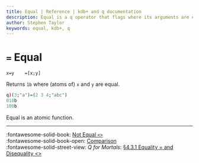 ```yaml
---
title: Equal | Reference | kdb+ and q documentation
description: Equal is a q operator that flags where its arguments are equal.
author: Stephen Taylor
keywords: equal, kdb+, q
---
```

# `=` Equal



```syntax
x=y    =[x;y]
```

Returns `1b` where (atoms of) `x` and `y` are equal.

```q
q)(3;"a")=(2 3 4;"abc")
010b
100b
```

Equal is an atomic function.

---
:fontawesome-solid-book: 
[Not Equal `<>`](not-equal.md)
<br>
:fontawesome-solid-book-open: 
[Comparison](../basics/comparison.md)
<br>
:fontawesome-solid-street-view: 
_Q for Mortals_: [§4.3.1 Equality = and Disequality <>](/q4m3/4_Operators/#431-equality-and-disequality)
